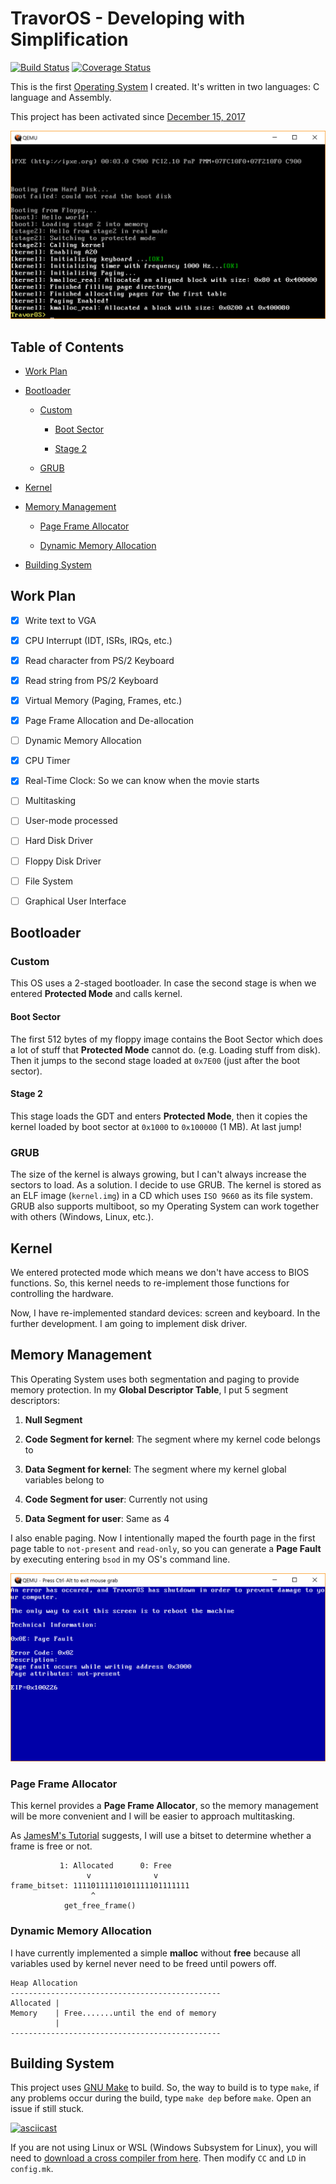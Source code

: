 # TravorOS - Developing with Simplification

[![Build Status](https://travis-ci.org/TravorLZH/TravorOS.svg?branch=master)](https://travis-ci.org/TravorLZH/TravorOS)
[![Coverage Status](https://coveralls.io/repos/github/TravorLZH/TravorOS/badge.svg)](https://coveralls.io/github/TravorLZH/TravorOS)

This is the first [Operating System](https://en.wikipedia.org/wiki/Operating_System "Operating System Definition") I created. It's written in two languages: C language and Assembly.

This project has been activated since [December 15, 2017](https://github.com/TravorLZH/TravorOS/releases/tag/v0.2-r0)

![screenshot](screenshots/latest.png)

## Table of Contents

* [Work Plan](#work-plan)

* [Bootloader](#bootloader)

	* [Custom](#bootloader)

		* [Boot Sector](#boot-sector)

		* [Stage 2](#stage-2)

	* [GRUB](#grub)

* [Kernel](#kernel)

* [Memory Management](#memory-management)

	* [Page Frame Allocator](#page-frame-allocator)
	
	* [Dynamic Memory Allocation](#dynamic-memory-allocation)

* [Building System](#building-system)

## Work Plan

- [x] Write text to VGA

- [x] CPU Interrupt (IDT, ISRs, IRQs, etc.)

- [x] Read character from PS/2 Keyboard

- [x] Read string from PS/2 Keyboard

- [x] Virtual Memory (Paging, Frames, etc.)

- [x] Page Frame Allocation and De-allocation

- [ ] Dynamic Memory Allocation

- [x] CPU Timer

- [x] Real-Time Clock: So we can know when the movie starts

- [ ] Multitasking

- [ ] User-mode processed

- [ ] Hard Disk Driver

- [ ] Floppy Disk Driver

- [ ] File System

- [ ] Graphical User Interface

## Bootloader

### Custom

This OS uses a 2-staged bootloader. In case the second stage is when we entered **Protected Mode** and calls kernel.

#### Boot Sector

The first 512 bytes of my floppy image contains the Boot Sector which does a lot of stuff that **Protected Mode** cannot do. (e.g. Loading stuff from disk). Then it jumps to the second stage loaded at `0x7E00` (just after the boot sector).

#### Stage 2

This stage loads the GDT and enters **Protected Mode**, then it copies the kernel loaded by boot sector at `0x1000` to `0x100000` (1 MB). At last jump!

### GRUB

The size of the kernel is always growing, but I can't always increase the sectors to load. As a solution. I decide to use GRUB. The kernel is stored as an ELF image (`kernel.img`) in a CD which uses `ISO 9660` as its file system. GRUB also supports multiboot, so my Operating System can work together with others (Windows, Linux, etc.).

## Kernel

We entered protected mode which means we don't have access to BIOS functions. So, this kernel needs to re-implement those functions for controlling the hardware.

Now, I have re-implemented standard devices: screen and keyboard. In the further development. I am going to implement disk driver.

## Memory Management

This Operating System uses both segmentation and paging to provide memory protection. In my **Global Descriptor Table**, I put 5 segment descriptors:

1. **Null Segment**

1. **Code Segment for kernel**: The segment where my kernel code belongs to

1. **Data Segment for kernel**: The segment where my kernel global variables belong to

1. **Code Segment for user**: Currently not using

1. **Data Segment for user**: Same as 4

I also enable paging. Now I intentionally maped the fourth page in the first page table to `not-present` and `read-only`, so you can generate a **Page Fault** by executing entering `bsod` in my OS's command line.

![bluescreen](screenshots/bsod.png)

### Page Frame Allocator

This kernel provides a **Page Frame Allocator**, so the memory management will be more convenient and I will be easier to approach multitasking.

As [JamesM's Tutorial](http://www.jamesmolloy.co.uk/tutorial_html/6.-Paging.html) suggests, I will use a bitset to determine whether a frame is free or not.

```
           1: Allocated      0: Free
                 v              v
frame_bitset: 11110111110101111101111111
                  ^
            get_free_frame()
```

### Dynamic Memory Allocation

I have currently implemented a simple **malloc** without **free** because all variables used by kernel never need to be freed until powers off.

```
Heap Allocation
-----------------------------------------------
Allocated |
Memory    | Free.......until the end of memory
          |
-----------------------------------------------
```

## Building System

This project uses [GNU Make](https://www.gnu.org/software/make "GNU Make Homepage") to build. So, the way to build is to type `make`, if any problems occur during the build, type `make dep` before `make`. Open an issue if still stuck.

[![asciicast](https://asciinema.org/a/176920.png)](https://asciinema.org/a/176920)

If you are not using Linux or WSL (Windows Subsystem for Linux), you will need to [download a cross compiler from here](https://github.com/nativeos/i386-elf-toolchain/releases). Then modify `CC` and `LD` in `config.mk`.

